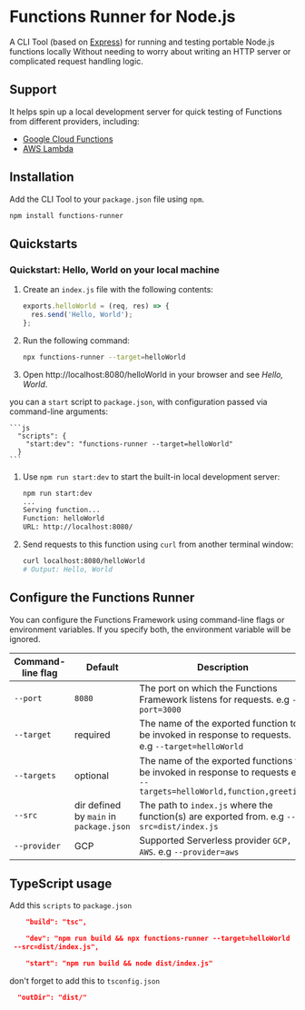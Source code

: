 # Functions Runner for Node.js

<!-- [![npm version](https://img.shields.io/npm/v/@google-cloud/functions-framework.svg)](https://www.npmjs.com/package/@google-cloud/functions-framework) [![npm downloads](https://img.shields.io/npm/dm/@google-cloud/functions-framework.svg)](https://npmcharts.com/compare/@google-cloud/functions-framework?minimal=true) -->

<!-- [![Node unit CI][ff_node_unit_img]][ff_node_unit_link] [![Node lint CI][ff_node_lint_img]][ff_node_lint_link] [![Node conformace CI][ff_node_conformance_img]][ff_node_conformance_link] -->

A CLI Tool (based on [Express](https://expressjs.com/))
for running and testing portable Node.js functions locally
Without needing to worry about writing an HTTP server or complicated request handling logic.

## Support
It helps spin up a local development server for quick testing of Functions from different providers, including:

*   [Google Cloud Functions](https://cloud.google.com/functions/)
*   [AWS Lambda](https://cloud.google.com/run/) 

## Installation

Add the CLI Tool to your `package.json` file using `npm`.

```sh
npm install functions-runner
```

## Quickstarts

### Quickstart: Hello, World on your local machine

1. Create an `index.js` file with the following contents:

    ```js
    exports.helloWorld = (req, res) => {
      res.send('Hello, World');
    };
    ```

1. Run the following command:

    ```sh
    npx functions-runner --target=helloWorld
    ```

1. Open http://localhost:8080/helloWorld in your browser and see _Hello, World_.

you can a `start` script to `package.json`, with configuration passed via
command-line arguments:

    ```js
      "scripts": {
        "start:dev": "functions-runner --target=helloWorld"
      }
    ```

1. Use `npm run start:dev` to start the built-in local development server:

    ```sh
    npm run start:dev
    ...
    Serving function...
    Function: helloWorld
    URL: http://localhost:8080/
    ```

1. Send requests to this function using `curl` from another terminal window:

    ```sh
    curl localhost:8080/helloWorld
    # Output: Hello, World
    ```

## Configure the Functions Runner

You can configure the Functions Framework using command-line flags or
environment variables. If you specify both, the environment variable will be
ignored.

| Command-line flag  | Default      | Description                                                                                                                                                                                                      |
| ------------------ | ------------------------- | ---------------------------------------------------------------------------------------------------------------------------------------------------------------------------------------------------------------- |
| `--port`           |   `8080`               | The port on which the Functions Framework listens for requests. e.g `--port=3000`                                                                                                                                 |
| `--target`         | required         | The name of the exported function to be invoked in response to requests. e.g `--target=helloWorld`                                                                 
| `--targets`         | optional         | The name of the exported functions to be invoked in response to requests e.g `--targets=helloWorld,function,greeting`
| `--src`         |  dir defined by `main` in `package.json`        | The path to `index.js` where the function(s) are exported from. e.g `--src=dist/index.js`
| `--provider`         | GCP        | Supported Serverless provider `GCP, AWS`. e.g `--provider=aws`



## TypeScript usage

Add this `scripts` to  `package.json`
```json
    "build": "tsc",

    "dev": "npm run build && npx functions-runner --target=helloWorld
 --src=dist/index.js",

    "start": "npm run build && node dist/index.js"
```

don't forget to add this to `tsconfig.json` 

```json
  "outDir": "dist/"
```

